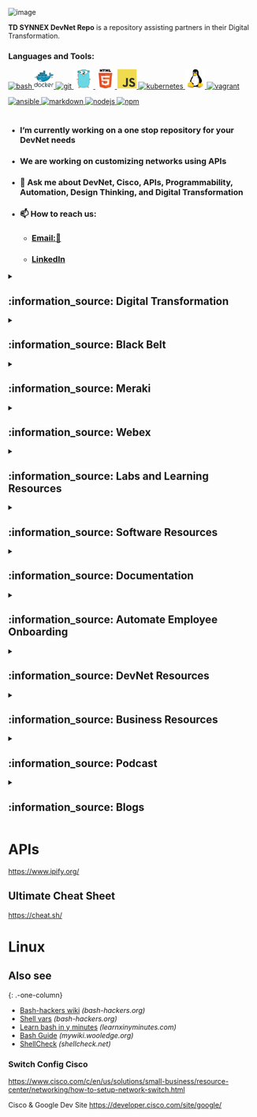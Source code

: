 ![image](https://user-images.githubusercontent.com/9085386/172184871-48c45eb4-9023-491e-98fc-742b5ab863f9.png)

**TD SYNNEX DevNet Repo** is a repository assisting partners in their Digital Transformation.

<h3 align="left">Languages and Tools:</h3>
<p align="left"> <a href="https://www.gnu.org/software/bash/" target="_blank" rel="noreferrer"> <img src="https://www.vectorlogo.zone/logos/gnu_bash/gnu_bash-icon.svg" alt="bash" width="40" height="40"/> </a> <a href="https://www.docker.com/" target="_blank" rel="noreferrer"> <img src="https://raw.githubusercontent.com/devicons/devicon/master/icons/docker/docker-original-wordmark.svg" alt="docker" width="40" height="40"/> </a> <a href="https://git-scm.com/" target="_blank" rel="noreferrer"> <img src="https://www.vectorlogo.zone/logos/git-scm/git-scm-icon.svg" alt="git" width="40" height="40"/> </a> <a href="https://golang.org" target="_blank" rel="noreferrer"> <img src="https://raw.githubusercontent.com/devicons/devicon/master/icons/go/go-original.svg" alt="go" width="40" height="40"/> </a> <a href="https://www.w3.org/html/" target="_blank" rel="noreferrer"> <img src="https://raw.githubusercontent.com/devicons/devicon/master/icons/html5/html5-original-wordmark.svg" alt="html5" width="40" height="40"/> </a> <a href="https://developer.mozilla.org/en-US/docs/Web/JavaScript" target="_blank" rel="noreferrer"> <img src="https://raw.githubusercontent.com/devicons/devicon/master/icons/javascript/javascript-original.svg" alt="javascript" width="40" height="40"/> </a> <a href="https://kubernetes.io" target="_blank" rel="noreferrer"> <img src="https://www.vectorlogo.zone/logos/kubernetes/kubernetes-icon.svg" alt="kubernetes" width="40" height="40"/> </a> <a href="https://www.linux.org/" target="_blank" rel="noreferrer"> <img src="https://raw.githubusercontent.com/devicons/devicon/master/icons/linux/linux-original.svg" alt="linux" width="40" height="40"/> </a> <a href="https://www.vagrantup.com/" target="_blank" rel="noreferrer"> <img src="https://www.vectorlogo.zone/logos/vagrantup/vagrantup-icon.svg" alt="vagrant" width="40" height="40"/> </a> </p>
<a href="https://www.ansible.com/" target="_blank" rel="noreferrer"> <img src="https://www.vectorlogo.zone/logos/ansible/ansible-icon.svg" alt="ansible" width="40" height="40"/> </a>
<a href="https://www.markdownguide.org/" target="_blank" rel="noreferrer"> <img src="https://www.vectorlogo.zone/logos/commonmark/commonmark-official.svg" alt="markdown"width="40" height="40"/> </a>
<a href="https://www.nodejs.org/" target="_blank" rel="noreferrer"> <img src="https://www.vectorlogo.zone/logos/nodejs/nodejs-icon.svg" alt="nodejs" width="40" height="40"/> </a>
<a href="https://www.npmjs.com/" target="_blank" rel="noreferrer"> <img src="https://www.vectorlogo.zone/logos/npmjs/npmjs-icon.svg" alt="npm" width="40" height="40"/> </a> 

<br />

<br />

- ### I’m currently working on a one stop repository for your DevNet needs 
-  ### We are working on customizing networks using APIs 
- ### 💬 Ask me about DevNet, Cisco, APIs, Programmability, Automation, Design Thinking, and Digital Transformation
- ### 📫 How to reach us: 
  - ### [Email::email:](rubend@synnex.com)
  - ### [LinkedIn](https://www.linkedin.com/in/ruben-dedman/)

<details>
<summary><h2> :information_source: Digital Transformation</h2></summary>
 
### IDC/Cisco Assessment
  
https://www.sb-maturityassessment.com/
  
</details>

<details>
<summary><h2> :information_source: Black Belt</h2></summary>
 
### DevNet Black Belt
  
https://salesconnect.cisco.com/c/r/salesconnect/index.html#/program/PAGE-10842
  
### Digital Co-Sale
  
https://salesconnect.cisco.com/#/program/PAGE-18283
  
### Cisco Partnering Journey - Co-Sell
  
https://ciscopartnerjourneys.com/en/us/journeys/co-sell
  
https://ciscopartnerjourneys.com/en/us/login
  
</details>

<details>
<summary><h2> :information_source: Meraki</h2></summary>
  
### Meraki Developer Hub
  
https://developer.cisco.com/meraki/meraki-platform/

![CleanShot-Brave Browser202206-08 at 14 37 18](https://user-images.githubusercontent.com/9085386/172702586-b2d450c7-aa08-4633-bc65-4cfaac297138.png)

https://developer.cisco.com/meraki/

![CleanShot-Brave Browser202206-08 at 14 39 12](https://user-images.githubusercontent.com/9085386/172702908-d4c40182-0140-45eb-b8d6-ddeac3dabafb.png)

### Code Exchange
  
### Meraki Dashboard API

![CleanShot-Brave Browser202206-08 at 14 42 14](https://user-images.githubusercontent.com/9085386/172703388-a1c353b6-8ef4-4515-8ddf-6d2a8ca7d61b.png)

https://developer.cisco.com/meraki/api-latest/

https://developer.cisco.com/meraki/api-v1/
  
### Scanning API
  
https://developer.cisco.com/meraki/scanning-api/#!introduction  
  
### Integrations

![CleanShot-Brave Browser202206-08 at 14 47 49](https://user-images.githubusercontent.com/9085386/172704358-8a0ff5a6-7ae1-42fb-af15-f7f53e14f377.png)
  
https://developer.cisco.com/meraki/build/meraki-network-creator-with-servicenow-and-angular/
  
### Automation Exchange

![CleanShot-Brave Browser202206-08 at 17 37 02](https://user-images.githubusercontent.com/9085386/172729069-e608dcbb-b623-438e-bd59-a5f0c71676d2.png)

https://developer.cisco.com/network-automation/listing/
  
  
### Meraki APIs with Node-RED
  
https://developer.cisco.com/meraki/build/node-red-getting-started-with-cisco-meraki-apis/

https://nodered.org/docs/
  
### Captive Portals

https://github.com/meraki/js-splash

https://developer.cisco.com/meraki/guides/captive-portal-solution-guide/
  
### Learning Labs + Github Repositories

https://github.com/CiscoDevNet/meraki-code

https://github.com/meraki/dashboard-api-python/
  
  
### Blogs

https://nolanwifi.com/2018/10/28/meraki-api-where-do-you-start/

https://andrecamillo.medium.com/getting-started-with-meraki-apis-7633a822a9da

</details>

<details>
<summary><h2> :information_source: Webex</h2></summary>
  
### Official

https://developer.webex.com/

https://developer.webex.com/docs

### Webex Github Repos

https://github.com/JardaMartan?tab=repositories

### Connect GitHub to Webex

https://apphub.webex.com/applications/github-cloud-99112
  
### Webex Assistance Skills
  
https://developer-portal-intb.ciscospark.com/docs/api/guides/webex-assistant-skills-guide
  
https://developer-portal-intb.ciscospark.com/docs/api/guides/webex-assistant-skills-reference-guide#response-payload
  
### Natural Language Processor Bot Integration

Install - https://www.mindmeld.com/docs/userguide/getting_started.html
Integrate - https://www.mindmeld.com/docs/integrations/webex_teams.html
Food Ordering Project - https://www.mindmeld.com/docs/blueprints/food_ordering.html
  
</details>


<details>
<summary><h2> :information_source: Labs and Learning Resources</h2></summary>
  
### Learning Modules

https://developer.cisco.com/learning/search/modules/

### dCloud Labs

https://dcloud-cms.cisco.com/help/view-documentation-for-dcloud-content

  
</details>


<details>
<summary><h2> :information_source: Software Resources</h2></summary>
  
### Jinja2
  
https://ttl255.com/jinja2-tutorial-part-1-introduction-and-variable-substitution/

### NAPALM (Network Automation and Programmability Abstraction Layer with Multivendor support)
  
https://developer.cisco.com/codeexchange/github/repo/napalm-automation/napalm  
  
https://napalm.readthedocs.io/en/latest/
  
https://github.com/napalm-automation/napalm
  
https://www.ciscolive.com/c/dam/r/ciscolive/emea/docs/2019/pdf/DEVNET-1599.pdf
  
https://codingnetworks.blog/napalm-network-automation-python-working-with-cisco-ios-and-ios-xr/
  
https://ultraconfig.com.au/blog/introduction-to-napalm-network-automation-on-cisco/
  
### VIM

https://github.com/mg979/vim-visual-multi

https://learnvimscriptthehardway.stevelosh.com/chapters/06.html#exercises

https://vim.fandom.com/wiki/Use_filter_commands_to_process_text

### Z Shell

https://zsh.sourceforge.io/

### Mac Apps

https://manytricks.com/moom/
  
</details>

<details>
<summary><h2> :information_source: Documentation</h2></summary>

### Docusaurus  
  
https://docusaurus.io/docs
  
</details>

<details>
<summary><h2> :information_source: Automate Employee Onboarding</h2></summary>

https://www.youtube.com/watch?v=INGnD_586jwocs
  
### GitHub Repo
  
https://github.com/Stienvdh/new-employee-onboarding
  
</details>


<details>
<summary><h2> :information_source: DevNet Resources</h2></summary>

### DevNet Creations
https://creations.devnetcloud.com/  
  
  
</details>

<details>
<summary><h2> :information_source: Business Resources</h2></summary>

### Web Design Resources

https://github.com/nicolesaidy/awesome-web-design#icons
  
### Markdown Tutorials

https://markmap.js.org/repl

### READMEs

https://github.com/matiassingers/awesome-readme


### Marketing for Engineers

https://github.com/goabstract/Marketing-for-Engineers
  
</details>

<details>
<summary><h2> :information_source: Podcast </h2></summary>

https://packetpushers.net/podcast/

</details>

<details>
<summary><h2> :information_source: Blogs </h2></summary>

https://techblog.cisco.com/

</details>

# APIs

https://www.ipify.org/

## Ultimate Cheat Sheet

https://cheat.sh/

# Linux

## Also see
{: .-one-column}

* [Bash-hackers wiki](http://wiki.bash-hackers.org/) _(bash-hackers.org)_
* [Shell vars](http://wiki.bash-hackers.org/syntax/shellvars) _(bash-hackers.org)_
* [Learn bash in y minutes](https://learnxinyminutes.com/docs/bash/) _(learnxinyminutes.com)_
* [Bash Guide](http://mywiki.wooledge.org/BashGuide) _(mywiki.wooledge.org)_
* [ShellCheck](https://www.shellcheck.net/) _(shellcheck.net)_

### Switch Config Cisco

https://www.cisco.com/c/en/us/solutions/small-business/resource-center/networking/how-to-setup-network-switch.html

Cisco & Google Dev Site
https://developer.cisco.com/site/google/
